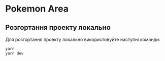 # Pokemon Area

## Розгортання проекту локально

Для розгортання проекту локально використовуйте наступні команди:

```bash
yarn
yarn dev


